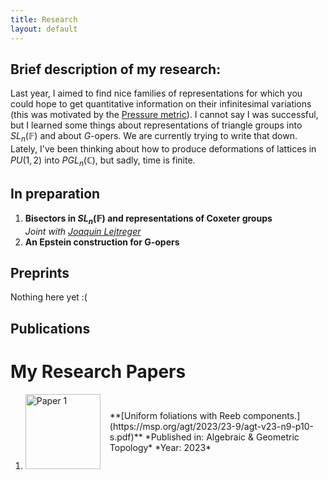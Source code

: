 ```yaml
---
title: Research
layout: default
---
```


## Brief description of my research:
Last year, I aimed to find nice families of representations for which you could hope to get quantitative information on their infinitesimal variations (this was motivated by the [Pressure metric](https://arxiv.org/abs/1301.7459)).
I cannot say I was successful, but I learned some things about representations of triangle groups into $SL_n (\mathbb{F})$ and about *G*-opers. We are currently trying to write that down. Lately, I've been thinking about how to produce deformations of lattices in $PU(1,2)$ into $PGL_n (\mathbb{C})$, but sadly, time is finite.

## In preparation

1. **Bisectors in $SL_n (\mathbb{F})$ and representations of Coxeter groups**  
   *Joint with [Joaquin Lejtreger](https://joacolej.github.io)*
2. **An Epstein construction for G-opers**

## Preprints

Nothing here yet :(

## Publications

# My Research Papers

<ol>
    <li>
        <div style="display: flex; align-items: center; margin-bottom: 20px;">
            <img src="images/paper=uniformfol.jpeg" alt="Paper 1" style="width: 120px; height: auto; margin-right: 15px;">
            <div>
                **[Uniform foliations with Reeb components.](https://msp.org/agt/2023/23-9/agt-v23-n9-p10-s.pdf)**    
                *Published in: Algebraic & Geometric Topology*
                *Year: 2023*
            </div>
        </div>
    </li>
</ol>
